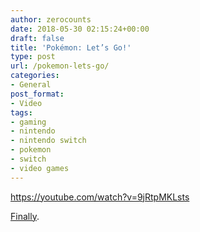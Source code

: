 ```yaml
---
author: zerocounts
date: 2018-05-30 02:15:24+00:00
draft: false
title: 'Pokémon: Let’s Go!'
type: post
url: /pokemon-lets-go/
categories:
- General
post_format:
- Video
tags:
- gaming
- nintendo
- nintendo switch
- pokemon
- switch
- video games
---
```


https://youtube.com/watch?v=9jRtpMKLsts

[Finally](https://www.zerocounts.net/2016/07/13/pokemon-goty/).
